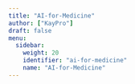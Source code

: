 ```yaml
---
title: "AI-for-Medicine"
author: ["KayPro"]
draft: false
menu:
  sidebar:
    weight: 20
    identifier: "ai-for-medicine"
    name: "AI-for-Medicine"
---
```

